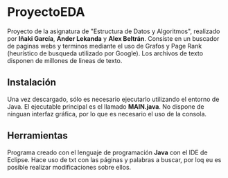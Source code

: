 # ProyectoEDA
Proyecto de la asignatura de "Estructura de Datos y Algoritmos", realizado por **Iñaki García**, **Ander Lekanda** y **Alex Beltrán**.
Consiste en un buscador de paginas webs y terminos mediante el uso de Grafos y Page Rank (heurístico de busqueda utilizado por Google). Los archivos de texto disponen de millones de lineas de texto.

## Instalación
Una vez descargado, sólo es necesario ejecutarlo utilizando el entorno de Java. El ejecutable principal es el llamado **MAIN.java**. No dispone de ninguan interfaz gráfica, por lo que es necesario el uso de la consola.

## Herramientas
Programa creado con el lenguaje de programación **Java** con el IDE de Eclipse. Hace uso de txt con las páginas y palabras a buscar, por loq eu es posible realizar modificaciones sobre ellos. 
